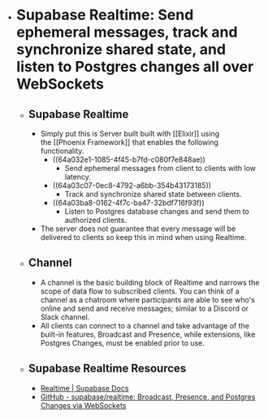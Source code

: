 - # Supabase Realtime: Send ephemeral messages, track and synchronize shared state, and listen to Postgres changes all over WebSockets
	- ## Supabase Realtime
		- Simply put this is Server built built with [[Elixir]] using the [[Phoenix Framework]] that enables the following functionality.
			- ((64a032e1-1085-4f45-b7fd-c080f7e848ae))
				- Send ephemeral messages from client to clients with low latency.
			- ((64a03c07-0ec8-4792-a6bb-354b43173185))
				- Track and synchronize shared state between clients.
			- ((64a03ba8-0162-4f7c-ba47-32bdf716f93f))
				- Listen to Postgres database changes and send them to authorized clients.
		- The server does not guarantee that every message will be delivered to clients so keep this in mind when using Realtime.
	- ## Channel
		- A channel is the basic building block of Realtime and narrows the scope of data flow to subscribed clients. You can think of a channel as a chatroom where participants are able to see who's online and send and receive messages; similar to a Discord or Slack channel.
		- All clients can connect to a channel and take advantage of the built-in features, Broadcast and Presence, while extensions, like Postgres Changes, must be enabled prior to use.
	- ## Supabase Realtime Resources
		- [Realtime | Supabase Docs](https://supabase.com/docs/guides/realtime)
		- [GitHub - supabase/realtime: Broadcast, Presence, and Postgres Changes via WebSockets](https://github.com/supabase/realtime)